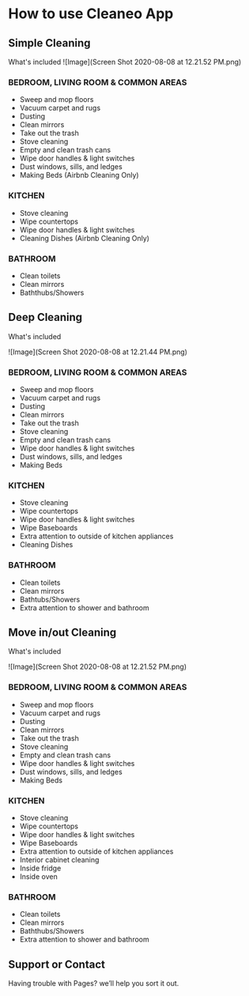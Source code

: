 # How to use Cleaneo App



## Simple Cleaning

What's included ![Image](Screen Shot 2020-08-08 at 12.21.52 PM.png)

### BEDROOM, LIVING ROOM & COMMON AREAS
* Sweep and mop floors 
* Vacuum carpet and rugs 
* Dusting 
* Clean mirrors
* Take out the trash
* Stove cleaning
* Empty and clean trash cans
* Wipe door handles & light switches
* Dust windows, sills, and ledges
* Making Beds (Airbnb Cleaning Only)

### KITCHEN
* Stove cleaning
* Wipe countertops
* Wipe door handles & light switches
* Cleaning Dishes (Airbnb Cleaning Only)

### BATHROOM
* Clean toilets
* Clean mirrors
* Baththubs/Showers

## Deep Cleaning
What's included

![Image](Screen Shot 2020-08-08 at 12.21.44 PM.png)

### BEDROOM, LIVING ROOM & COMMON AREAS 
* Sweep and mop floors
* Vacuum carpet and rugs
* Dusting
* Clean mirrors
* Take out the trash
* Stove cleaning
* Empty and clean trash cans
* Wipe door handles & light switches
* Dust windows, sills, and ledges
* Making Beds 

### KITCHEN
* Stove cleaning
* Wipe countertops
* Wipe door handles & light switches
* Wipe Baseboards
* Extra attention to outside of kitchen appliances
* Cleaning Dishes 

### BATHROOM
* Clean toilets
* Clean mirrors
* Bathtubs/Showers
* Extra attention to shower and bathroom

## Move in/out Cleaning
What's included

![Image](Screen Shot 2020-08-08 at 12.21.52 PM.png)

### BEDROOM, LIVING ROOM & COMMON AREAS
* Sweep and mop floors
* Vacuum carpet and rugs
* Dusting
* Clean mirrors
* Take out the trash
* Stove cleaning
* Empty and clean trash cans
* Wipe door handles & light switches
* Dust windows, sills, and ledges
* Making Beds

### KITCHEN
* Stove cleaning
* Wipe countertops
* Wipe door handles & light switches
* Wipe Baseboards
* Extra attention to outside of kitchen appliances
* Interior cabinet cleaning
* Inside fridge
* Inside oven

### BATHROOM
* Clean toilets
* Clean mirrors
* Baththubs/Showers
* Extra attention to shower and bathroom





## Support or Contact

Having trouble with Pages?  we’ll help you sort it out.
